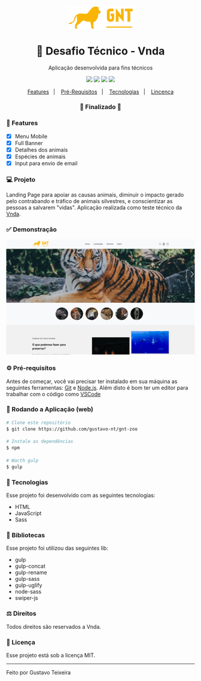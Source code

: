 <h4 align="center">
  <img src="https://github.com/gustavo-nt/gnt-zoo/blob/master/src/assets/logo/logo.png" alt="logo" height="60"/>
</h4>

<h1 align="center">
    🚀 Desafio Técnico - Vnda
</h1>

<p align="center">Aplicação desenvolvida para fins técnicos</p>

<p align="center">
  <img src="https://img.shields.io/static/v1?label=html&message=5.0&color=61DAFB&logo=html" />
  <img src="https://img.shields.io/static/v1?label=css&message=3.0&color=0088CC&logo=css" />
  <img src="https://img.shields.io/static/v1?label=js&message=ES6&color=yellow&logo=javascript" />
  <img src="https://img.shields.io/badge/last%21commit-june-important" />
</p>

<p align="center">
  <a href="#-features">Features</a>&nbsp;&nbsp;&nbsp;|&nbsp;&nbsp;&nbsp;
  <a href="#-pré-requisitos">Pré-Requisitos</a>&nbsp;&nbsp;&nbsp;|&nbsp;&nbsp;&nbsp;
  <a href="#-tecnologias">Tecnologias</a>&nbsp;&nbsp;&nbsp;|&nbsp;&nbsp;&nbsp;
  <a href="#-licença">Lincença</a>
</p>

<h3 align="center"> 
🚧  Finalizado  🚧
</h3>

### 📎 Features 

- [x] Menu Mobile
- [x] Full Banner
- [x] Detalhes dos animais
- [x] Espécies de animais
- [x] Input para envio de email

### 💻 Projeto

Landing Page para apoiar as causas animais, diminuir o impacto gerado pelo contrabando e tráfico de animais silvestres, e conscientizar as pessoas a salvarem "vidas". Aplicação realizada como teste técnico da [Vnda](https://www.vnda.com.br/).  

### ✅ Demonstração
<img src="https://github.com/gustavo-nt/gnt-zoo/blob/master/src/assets/home.png" />

### ⚙ Pré-requisitos

Antes de começar, você vai precisar ter instalado em sua máquina as seguintes ferramentas:
[Git](https://git-scm.com) e [Node.js](https://nodejs.org/en/). Além disto é bom ter um editor para trabalhar com o código como [VSCode](https://code.visualstudio.com/)

### 📗 Rodando a Aplicação (web)

```bash
# Clone este repositório
$ git clone https://github.com/gustavo-nt/gnt-zoo

# Instale as dependências
$ npm

# Wacth gulp
$ gulp
```

### 🚀 Tecnologias

Esse projeto foi desenvolvido com as seguintes tecnologias:

- HTML
- JavaScript
- Sass

### 📕 Bibliotecas

Esse projeto foi utilizou das seguintes lib:

- gulp
- gulp-concat
- gulp-rename
- gulp-sass
- gulp-uglify
- node-sass
- swiper-js

### ⚖ Direitos

Todos direitos são reservados a Vnda.

### 📝 Licença

Esse projeto está sob a licença MIT.

<hr/>

Feito por Gustavo Teixeira
